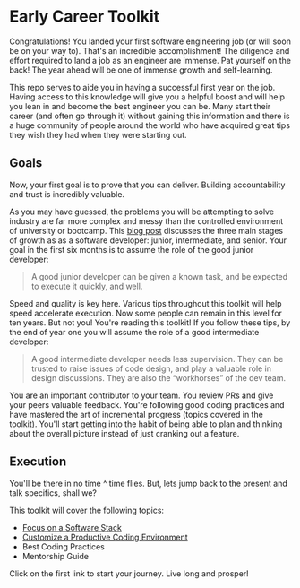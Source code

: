 Early Career Toolkit
=======

Congratulations! You landed your first software engineering job (or will soon be on your way to).
That's an incredible accomplishment! The diligence and effort required to land a job as an engineer are immense.
Pat yourself on the back! The year ahead will be one of immense growth and self-learning.

This repo serves to aide you in having a successful first year on the job.
Having access to this knowledge will give you a helpful boost and will help you lean in and become the best engineer you can be.
Many start their career (and often go through it) without gaining this information and there is a huge community of people around the
world who have acquired great tips they wish they had when they were starting out.

Goals
-----
Now, your first goal is to prove that you can deliver.
Building accountability and trust is incredibly valuable.

As you may have guessed, the problems you will be attempting to solve industry are far more complex and messy than the controlled environment of university or bootcamp.
This [blog post](http://mattbriggs.net/blog/2015/06/01/the-role-of-a-senior-developer/) discusses the three main stages of growth as as a software developer: junior, intermediate, and senior.
Your goal in the first six months is to assume the role of the good junior developer:

> A good junior developer can be given a known task, and be expected to execute it quickly, and well.

Speed and quality is key here. Various tips throughout this toolkit will help speed accelerate execution.
Now some people can remain in this level for ten years. But not you! You're reading this toolkit!
If you follow these tips, by the end of year one you will assume the role of a good intermediate developer:

> A good intermediate developer needs less supervision. They can be trusted to raise issues of code design, and play a valuable role in design discussions. They are also the “workhorses” of the dev team.

You are an important contributor to your team. You review PRs and give your peers valuable feedback.
You're following good coding practices and have mastered the art of incremental progress (topics covered in the toolkit).
You'll start getting into the habit of being able to plan and thinking about the overall picture instead of just cranking out a feature.

Execution
----
You'll be there in no time ^ time flies. But, lets jump back to the present and talk specifics, shall we?

This toolkit will cover the following topics:

 - [Focus on a Software Stack](content/stack_focus.md)
 - [Customize a Productive Coding Environment](content/customize_your_environment.md)
 - Best Coding Practices
 - Mentorship Guide

Click on the first link to start your journey. Live long and prosper!
